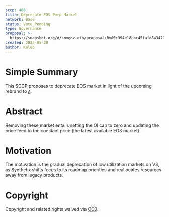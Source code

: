 ```yaml
---
sccp: 408
title: Deprecate EOS Perp Market
network: Base
status: Vote_Pending
type: Governance
proposal: >-
  https://snapshot.org/#/snxgov.eth/proposal/0x00c394e18bbc45fafd8434791723f9e0900b646c12de0a2a07603427ef77dd0c
created: 2025-05-20
author: Kaleb
---
```


# Simple Summary

This SCCP proposes to deprecate EOS market in light of the upcoming rebrand to [`A`](https://www.binance.com/en/support/announcement/detail/1e89a9ca957c4b0ca7502e60b993e201).

# Abstract

Removing these market entails setting the OI cap to zero and updating the price feed to the constant price (the latest available EOS market).


# Motivation

The motivation is the gradual deprecation of low utilization markets on V3, as Synthetix shifts focus to its roadmap priorities and reallocates resources away from legacy products.


# Copyright
Copyright and related rights waived via [CC0](https://creativecommons.org/publicdomain/zero/1.0/).
